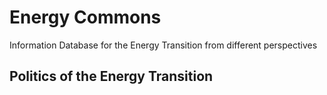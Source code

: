 # Energy Commons
Information Database for the Energy Transition from different perspectives


## Politics of the Energy Transition
